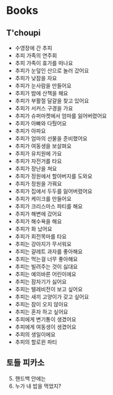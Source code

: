 # Books
## T'choupi
* 수영장에 간 추피
* 추피 가족의 연주회
* 추피 가족이 휴가를 떠나요
* 추피가 눈덮인 산으로 놀러 갔어요
* 추피가 낮잠을 자요
* 추피가 눈사람을 만들어요
* 추피가 밤에 산책을 해요
* 추피가 부활절 달걀을 찾고 있어요
* 추피가 서커스 구경을 가요
* 추피가 슈퍼마켓에서 엄마를 잃어버렸어요
* 추피가 아빠와 다퉜어요
* 추피가 아파요
* 추피가 엄마의 선물을 준비했어요
* 추피가 여동생을 보살펴요
* 추피가 유치원에 가요
* 추피가 자전거를 타요
* 추피가 장난을 쳐요
* 추피가 정원에서 할아버지를 도와요
* 추피가 정원을 가꿔요
* 추피가 집에서 두두를 잃어버렸어요
* 추피가 케이크를 만들어요
* 추피가 크리스마스 파티를 해요
* 추피가 해변에 갔어요
* 추피가 해수욕을 해요
* 추피가 화 났어요
* 추피가 회전목마를 타요
* 추피는 강아지가 무서워요
* 추피는 걀레트 과자를 좋아해요
* 추피는 먹는걸 너무 좋아해요
* 추피는 빌려주는 것이 싫대요
* 추피는 예의바른 어린이에요
* 추피는 잠자기가 싫어요
* 추피는 텔레비전이 보고 싶어요
* 추피는 새끼 고양이가 갖고 싶어요
* 추피는 잠이 오지 않아요
* 추피는 혼자 하고 싶어요
* 추피에게 변기통이 생겼어요
* 추피에게 여동생이 생겼어요
* 추피의 생일이에요
* 추피의 할로윈 파티

## 토들 피카소
5. 핸드백 안에는
49. 누가 내 밥을 먹었지?
